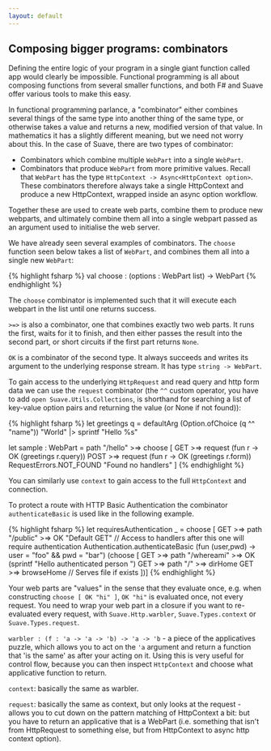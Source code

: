 ```yaml
---
layout: default
---
```


Composing bigger programs: combinators
--------------------------------------------

Defining the entire logic of your program in a single giant function called app would clearly be impossible. Functional programming is all about composing functions from several smaller functions, and both F# and Suave offer various tools to make this easy.

In functional programming parlance, a "combinator" either combines several things of the same type into another thing of the same type, or otherwise takes a value and returns a new, modified version of that value. In mathematics it has a slightly different meaning, but we need not worry about this. In the case of Suave, there are two types of combinator:

- Combinators which combine multiple `WebPart` into a single `WebPart`.
- Combinators that produce `WebPart` from more primitive values. Recall that `WebPart` has the type `HttpContext -> Async<HttpContext option>`. These combinators therefore always take a single HttpContext and produce a new HttpContext, wrapped inside an async option workflow.

Together these are used to create web parts, combine them to produce new webparts, and ultimately combine them all into a single webpart passed as an argument used to initialise the web server.

We have already seen several examples of combinators. The `choose` function seen below takes a list of `WebPart`, and combines them all into a single new `WebPart`:

{% highlight fsharp %}
val choose : (options : WebPart list) -> WebPart
{% endhighlight %}

The `choose` combinator is implemented such that it will execute each webpart in the list until one returns success.

`>=>` is also a combinator, one that combines exactly two web parts. It runs the first, waits for it to finish, and then either passes the result into the second part, or short circuits if the first part returns `None`.

`OK` is a combinator of the second type. It always succeeds and writes its argument to the underlying response stream. It has type `string -> WebPart`.

To gain access to the underlying `HttpRequest` and read query and http form data we can use the `request` combinator (the `^^` custom operator, you have to add `open Suave.Utils.Collections`, is shorthand for searching a list of key-value option pairs and returning the value (or None if not found)):

{% highlight fsharp %}
let greetings q =
  defaultArg (Option.ofChoice (q ^^ "name")) "World" |> sprintf "Hello %s"

let sample : WebPart = 
    path "/hello" >=> choose [
      GET  >=> request (fun r -> OK (greetings r.query))
      POST >=> request (fun r -> OK (greetings r.form))
      RequestErrors.NOT_FOUND "Found no handlers" ]
{% endhighlight %}

You can similarly use `context` to gain access to the full `HttpContext` and connection.

To protect a route with HTTP Basic Authentication the combinator `authenticateBasic` is used like in the following example.

{% highlight fsharp %}
let requiresAuthentication _ =
    choose
        [ GET >=> path "/public" >=> OK "Default GET"
          // Access to handlers after this one will require authentication
          Authentication.authenticateBasic 
            (fun (user,pwd) -> user = "foo" && pwd = "bar") 
            (choose [
                GET >=> path "/whereami" >=> OK (sprintf "Hello authenticated person ")
                GET >=> path "/" >=> dirHome
                GET >=> browseHome // Serves file if exists 
             ])]
{% endhighlight %}

Your web parts are "values" in the sense that they evaluate
once, e.g. when constructing `choose [ OK "hi" ]`, `OK "hi"` is evaluated once,
not every request. You need to wrap your web part in a closure if you want to
re-evaluated every request, with `Suave.Http.warbler`, `Suave.Types.context` or
`Suave.Types.request`.

`warbler : (f : 'a -> 'a -> 'b) -> 'a -> 'b` - a piece of the applicatives
puzzle, which allows you to act on the `'a` argument and return a function that
'is the same' as after your acting on it. Using this is very useful for control
flow, because you can then inspect `HttpContext` and choose what applicative
function to return.

`context`: basically the same as warbler.

`request`: basically the same as context, but only looks at the request - allows
you to cut down on the pattern matching of HttpContext a bit: but you have to
return an applicative that is a WebPart (i.e. something that isn't from
HttpRequest to something else, but from HttpContext to async http context
option).
